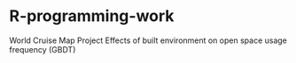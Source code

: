 # R-programming-work
 World Cruise Map Project
 Effects of built environment on open space usage frequency (GBDT)
